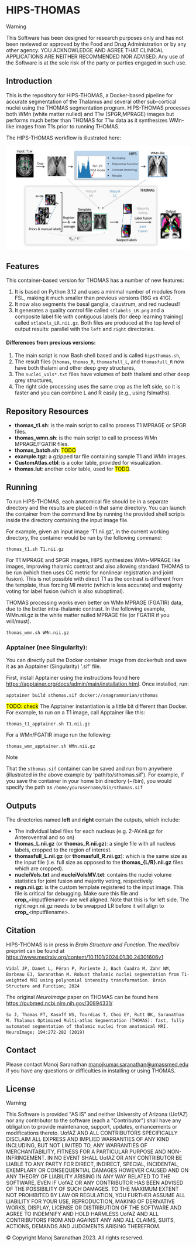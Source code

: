 # HIPS-THOMAS

>[!WARNING]
>This Software has been designed for research purposes only and has not been reviewed or approved by the Food and Drug Administration or by any other agency. YOU ACKNOWLEDGE AND AGREE THAT CLINICAL APPLICATIONS ARE NEITHER RECOMMENDED NOR ADVISED. Any use of the Software is at the sole risk of the party or parties engaged in such use.


## Introduction
This is the repository for HIPS-THOMAS, a Docker-based pipeline for accurate segmentation of the Thalamus and several other sub-cortical nuclei using the THOMAS segmentation program. HIPS-THOMAS processes both WMn (white matter nulled) and T1w (SPGR,MPRAGE) images but performs much better than THOMAS for T1w data as it synthesizes WMn-like images from T1s prior to running THOMAS.

The HIPS-THOMAS workflow is illustrated here:

![HIPS-THOMAS workflow](https://github.com/thalamicseg/hipsthomasdocker/blob/rev2/hipsthomas.JPG)


## Features
This container-based version for THOMAS has a number of new features:
1. It is based on Python 3.12 and uses a minimal number of modules from FSL, making it much smaller than previous versions (16G vs 41G).
2. It now also segments the basal ganglia, claustrum, and red nucleus!!
3. It generates a quality control file called `stlabels_LR.png` and a composite label file with contiguous labels (for deep learning training) called `stlabels_LR.nii.gz`. Both files are produced at the top level of output results: parallel with the `left` and `right` directories.

#### Differences from previous versions:
1. The main script is now Bash shell based and is called `hipsthomas.sh`,
2. The result files (`thomas`, `thomas_R`, `thomasfull_L`, and `thomasfull_R` now have both thalami and other deep grey structures,
3. The `nuclei_vols*.txt` files have volumes of both thalami and other deep grey structures,
4. The right side processing uses the same crop as the left side, so it is faster and you can combine L and R easily (e.g., using fslmaths).

## Repository Resources

-  **thomas_t1.sh**: is the main script to call to process T1 MPRAGE or SPGR files.
-  **thomas_wmn.sh**: is the main script to call to process WMn MPRAGE/FGATIR files.
-  **thomas_batch.sh**: <mark>TODO</mark>
-  **example.tgz**: a gzipped tar file containing sample T1 and WMn images.
-  **CustomAtlas.ctbl**: is a color table, provided for visualization.
-  **thomas.lut**: another color table, used for <mark>TODO</mark>.


## Running
To run HIPS-THOMAS, each anatomical file should be in a separate directory and the results are placed in that same directory. You can launch the container from the command line by running the provided shell scripts inside the directory containing the input image file.

For example, given an input image 'T1.nii.gz', in the current working directory, the container would be run by the following command:
```
thomas_t1.sh T1.nii.gz
```

For T1 MPRAGE and SPGR images, HIPS synthesizes WMn-MPRAGE like images, improving thalamic contrast and also allowing standard THOMAS to be run (which then uses CC metric for nonlinear registration and joint fusion). This is not possible with direct T1 as the contrast is different from the template, thus forcing MI metric (which is less accurate) and majority voting for label fusion (which is also suboptimal).

THOMAS processing works even better on WMn MPRAGE (FGATIR) data, due to the better intra-thalamic contrast. In the following example, WMn.nii.gz is the white matter nulled MPRAGE file (or FGATIR if you will/must).
```
thomas_wmn.sh WMn.nii.gz
```


### Apptainer (nee Singularity):

You can directly pull the Docker container image from dockerhub and save it as an Apptainer (Singularity) '.sif' file.

First, install Apptainer using the instructions found here https://apptainer.org/docs/admin/main/installation.html. Once installed, run:
```
apptainer build sthomas.sif docker://anagrammarian/sthomas
```

<mark>TODO: check</mark>
The Apptainer instantiation is a little bit different than Docker. For example, to run on a T1 image, call Apptainer like this:
```
thomas_t1_apptainer.sh T1.nii.gz
```

For a WMn/FGATIR image run the following:
```
thomas_wmn_apptainer.sh WMn.nii.gz
```

>[!NOTE]
>That the `sthomas.sif` container can be saved and run from anywhere (illustrated in the above example by 'path/to/sthomas.sif'). For example, if you save the container in your home bin directory (~/bin), you would specify the path as `/home/yourusername/bin/sthomas.sif`


## Outputs
The directories named **left** and **right** contain the outputs, which include:
- The individual label files for each nucleus (e.g. 2-AV.nii.gz for Anteroventral and so on)
- **thomas_L.nii.gz** (or **thomas_R.nii.gz**): a single file with all nucleus labels, cropped to the region of interest.
- **thomasfull_L.nii.gz** (or **thomasfull_R.nii.gz**): which is the same size as the input file (i.e. full size as opposed to the **thomas_{L/R}.nii.gz** files which are cropped).
- **nucleiVols.txt** and **nucleiVolsMV.txt**: contains the nuclei volume statistics for joint fusion and majority voting, respectively.
- **regn.nii.gz**: is the custom template registered to the input image. This file is critical for debugging. Make sure this file and **crop_**\<inputfilename\> are well aligned. Note that this is for left side. The right regn.nii.gz needs to be swapped LR before it will align to **crop_**\<inputfilename\>. 


## Citation
HIPS-THOMAS is in press in *Brain Structure and Function*. The *medRxiv* preprint can be found at https://www.medrxiv.org/content/10.1101/2024.01.30.24301606v1

	Vidal JP, Danet L, Péran P, Pariente J, Bach Cuadra M, Zahr NM, Barbeau EJ, Saranathan M. Robust thalamic nuclei segmentation from T1-weighted MRI using polynomial intensity transformation. Brain Structure and Function; 2024

The original *Neuroimage* paper on THOMAS can be found here https://pubmed.ncbi.nlm.nih.gov/30894331/

	Su J, Thomas FT, Kasoff WS, Tourdias T, Choi EY, Rutt BK, Saranathan M. Thalamus Optimized Multi-atlas Segmentation (THOMAS): fast, fully automated segmentation of thalamic nuclei from anatomical MRI. NeuroImage; 194:272-282 (2019)


## Contact
Please contact Manoj Saranathan manojkumar.saranathan@umassmed.edu if you have any questions or difficulties in installing or using THOMAS.


## License

>[!WARNING]
>This Software is provided "AS IS" and neither University of Arizona (UofAZ) nor any contributor to the software (each a "Contributor") shall have any obligation to provide maintenance, support, updates, enhancements or modifications thereto. UofAZ AND ALL CONTRIBUTORS SPECIFICALLY DISCLAIM ALL EXPRESS AND IMPLIED WARRANTIES OF ANY KIND INCLUDING, BUT NOT LIMITED TO, ANY WARRANTIES OF MERCHANTABILITY, FITNESS FOR A PARTICULAR PURPOSE AND NON-INFRINGEMENT. IN NO EVENT SHALL UofAZ OR ANY CONTRIBUTOR BE LIABLE TO ANY PARTY FOR DIRECT, INDIRECT, SPECIAL, INCIDENTAL, EXEMPLARY OR CONSEQUENTIAL DAMAGES HOWEVER CAUSED AND ON ANY THEORY OF LIABILITY ARISING IN ANY WAY RELATED TO THE SOFTWARE, EVEN IF UofAZ OR ANY CONTRIBUTOR HAS BEEN ADVISED OF THE POSSIBILITY OF SUCH DAMAGES. TO THE MAXIMUM EXTENT NOT PROHIBITED BY LAW OR REGULATION, YOU FURTHER ASSUME ALL LIABILITY FOR YOUR USE, REPRODUCTION, MAKING OF DERIVATIVE WORKS, DISPLAY, LICENSE OR DISTRIBUTION OF THE SOFTWARE AND AGREE TO INDEMNIFY AND HOLD HARMLESS UofAZ AND ALL CONTRIBUTORS FROM AND AGAINST ANY AND ALL CLAIMS, SUITS, ACTIONS, DEMANDS AND JUDGMENTS ARISING THEREFROM.

© Copyright Manoj Saranathan 2023. All rights reserved.